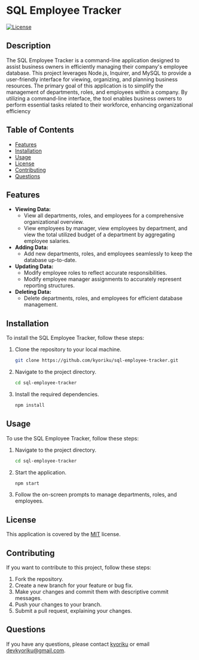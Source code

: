 # SQL Employee Tracker

[![License](https://img.shields.io/badge/License-MIT-blue.svg)](https://opensource.org/licenses/MIT)

## Description
The SQL Employee Tracker is a command-line application designed to assist business owners in efficiently managing their company's employee database. This project leverages Node.js, Inquirer, and MySQL to provide a user-friendly interface for viewing, organizing, and planning business resources. The primary goal of this application is to simplify the management of departments, roles, and employees within a company. By utilizing a command-line interface, the tool enables business owners to perform essential tasks related to their workforce, enhancing organizational efficiency

## Table of Contents
- [Features](#features)
- [Installation](#installation)
- [Usage](#usage)
- [License](#license)
- [Contributing](#contributing)
- [Questions](#questions)

## Features
- <strong>Viewing Data:</strong> 
  - View all departments, roles, and employees for a comprehensive organizational overview. 
  - View employees by manager, view employees by department, and view the total utilized budget of a department by aggregating employee salaries.
- <strong>Adding Data:</strong> 
  - Add new departments, roles, and employees seamlessly to keep the database up-to-date.
- <strong>Updating Data:</strong> 
  - Modify employee roles to reflect accurate responsibilities. 
  - Modify employee manager assignments to accurately represent reporting structures.
- <strong>Deleting Data:</strong> 
  - Delete departments, roles, and employees for efficient database management.

## Installation
To install the SQL Employee Tracker, follow these steps:

1. Clone the repository to your local machine.
    ```bash
    git clone https://github.com/kyoriku/sql-employee-tracker.git
    ```
2. Navigate to the project directory.
    ```bash
    cd sql-employee-tracker
    ```
3. Install the required dependencies.
    ```bash
    npm install
    ```

## Usage
To use the SQL Employee Tracker, follow these steps:

1. Navigate to the project directory.
    ```bash
    cd sql-employee-tracker
    ```
2. Start the application.
    ```bash
    npm start
    ```
3. Follow the on-screen prompts to manage departments, roles, and employees.

## License
This application is covered by the [MIT](https://opensource.org/licenses/MIT) license.

## Contributing
If you want to contribute to this project, follow these steps:

1. Fork the repository.
2. Create a new branch for your feature or bug fix.
3. Make your changes and commit them with descriptive commit messages.
4. Push your changes to your branch.
5. Submit a pull request, explaining your changes.

## Questions
If you have any questions, please contact [kyoriku](https://github.com/kyoriku) or email devkyoriku@gmail.com.
